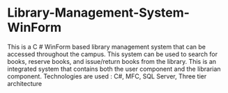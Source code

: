 # Library-Management-System-WinForm
This is a C # WinForm based library management system that can be accessed throughout the campus. This system can be used to search for books, reserve books, and issue/return books from the library. This is an integrated system that contains both the user component and the librarian component.
Technologies are used : C#, MFC, SQL Server, Three tier architecture
